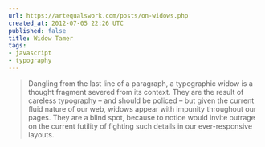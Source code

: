 ```yaml
---
url: https://artequalswork.com/posts/on-widows.php
created_at: 2012-07-05 22:26 UTC
published: false
title: Widow Tamer
tags:
- javascript
- typography
---
```


> Dangling from the last line of a paragraph, a typographic widow is a thought fragment severed from its context. They are the result of careless typography – and should be policed – but given the current fluid nature of our web, widows appear with impunity throughout our pages. They are a blind spot, because to notice would invite outrage on the current futility of fighting such details in our ever-responsive layouts.
